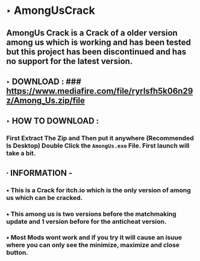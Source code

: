 # ‣ AmongUsCrack
## AmongUs Crack is a Crack of a older version among us which is working and has been tested but this project has been discontinued and has no support for the latest version.
## ‣ DOWNLOAD : ### https://www.mediafire.com/file/ryrlsfh5k06n29z/Among_Us.zip/file
## ‣ HOW TO DOWNLOAD :
### First Extract The Zip and Then put it anywhere (Recommended Is Desktop) Double Click the ```AmongUs.exe``` File. First launch will take a bit.
## ∙ INFORMATION -
### • This is a Crack for itch.io which is the only version of among us which can be cracked.
### • This among us is two versions before the matchmaking update and 1 version before for the anticheat version.
### • Most Mods wont work and if you try it will cause an isuue where you can only see the minimize, maximize and close button.
